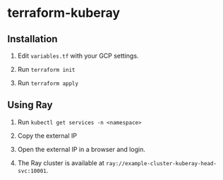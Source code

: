 # terraform-kuberay

## Installation

1. Edit `variables.tf` with your GCP settings.

2. Run `terraform init`

3. Run `terraform apply`

## Using Ray

1. Run `kubectl get services -n <namespace>`

2. Copy the external IP

3. Open the external IP in a browser and login.

4. The Ray cluster is available at `ray://example-cluster-kuberay-head-svc:10001`.
